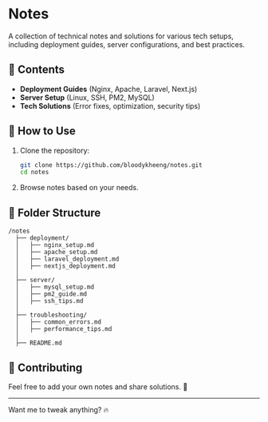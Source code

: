 # Notes

A collection of technical notes and solutions for various tech setups, including deployment guides, server configurations, and best practices.

## 📌 Contents

- **Deployment Guides** (Nginx, Apache, Laravel, Next.js)
- **Server Setup** (Linux, SSH, PM2, MySQL)
- **Tech Solutions** (Error fixes, optimization, security tips)

## 🚀 How to Use

1. Clone the repository:
   ```sh
   git clone https://github.com/bloodykheeng/notes.git
   cd notes
   ```
2. Browse notes based on your needs.

## 📂 Folder Structure

```
/notes
  ├── deployment/
  │   ├── nginx_setup.md
  │   ├── apache_setup.md
  │   ├── laravel_deployment.md
  │   ├── nextjs_deployment.md
  │
  ├── server/
  │   ├── mysql_setup.md
  │   ├── pm2_guide.md
  │   ├── ssh_tips.md
  │
  ├── troubleshooting/
  │   ├── common_errors.md
  │   ├── performance_tips.md
  │
  ├── README.md
```

## 📖 Contributing

Feel free to add your own notes and share solutions. 🚀

---

Want me to tweak anything? 🔥
